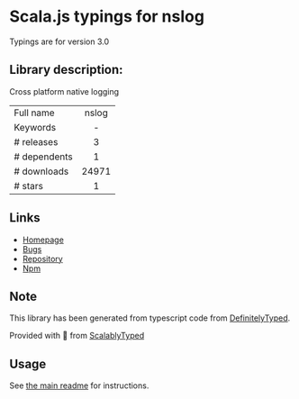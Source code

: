 
# Scala.js typings for nslog

Typings are for version 3.0

## Library description:
Cross platform native logging

|                    |                 |
| ------------------ | :-------------: |
| Full name          | nslog |
| Keywords           | - |
| # releases         | 3 |
| # dependents       | 1 |
| # downloads        | 24971 |
| # stars            | 1 |

## Links
- [Homepage](https://github.com/atom/node-nslog#readme)
- [Bugs](https://github.com/atom/node-nslog/issues)
- [Repository](https://github.com/atom/node-nslog)
- [Npm](https://www.npmjs.com/package/nslog)
    


## Note
This library has been generated from typescript code from [DefinitelyTyped](https://definitelytyped.org).

Provided with :purple_heart: from [ScalablyTyped](https://github.com/oyvindberg/ScalablyTyped)

## Usage
See [the main readme](../../readme.md) for instructions.


